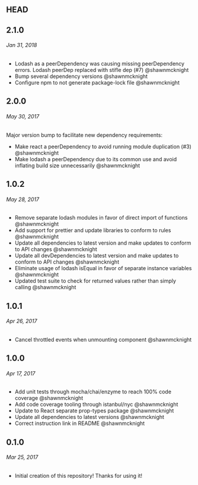 ## HEAD

## 2.1.0

###### _Jan 31, 2018_

- Lodash as a peerDependency was causing missing peerDependency errors. Lodash peerDep replaced with stifle dep (#7) @shawnmcknight
- Bump several dependency versions @shawnmcknight
- Configure npm to not generate package-lock file @shawnmcknight

## 2.0.0

###### _May 30, 2017_

Major version bump to facilitate new dependency requirements:

- Make react a peerDependency to avoid running module duplication (#3) @shawnmcknight
- Make lodash a peerDependency due to its common use and avoid inflating build size unnecessarily @shawnmcknight

## 1.0.2

###### _May 28, 2017_

- Remove separate lodash modules in favor of direct import of functions @shawnmcknight
- Add support for prettier and update libraries to conform to rules @shawnmcknight
- Update all dependencies to latest version and make updates to conform to API changes @shawnmcknight
- Update all devDependencies to latest version and make updates to conform to API changes @shawnmcknight
- Eliminate usage of lodash isEqual in favor of separate instance variables @shawnmcknight
- Updated test suite to check for returned values rather than simply calling @shawnmcknight

## 1.0.1

###### _Apr 26, 2017_

- Cancel throttled events when unmounting component @shawnmcknight

## 1.0.0

###### _Apr 17, 2017_

- Add unit tests through mocha/chai/enzyme to reach 100% code coverage @shawnmcknight
- Add code coverage tooling through istanbul/nyc @shawnmcknight
- Update to React separate prop-types package @shawnmcknight
- Update all dependencies to latest versions @shawnmcknight
- Correct instruction link in README @shawnmcknight

## 0.1.0

###### _Mar 25, 2017_

- Initial creation of this repository! Thanks for using it!
